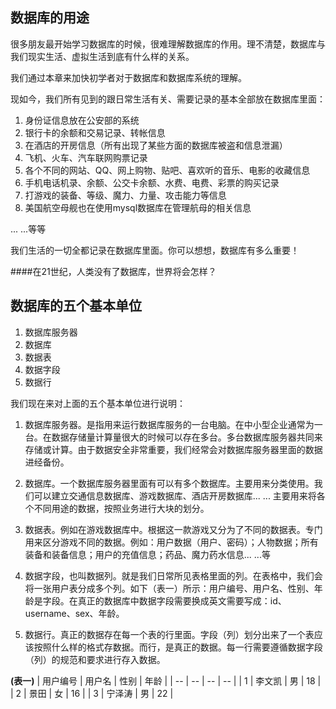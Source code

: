 



## 数据库的用途
很多朋友最开始学习数据库的时候，很难理解数据库的作用。理不清楚，数据库与我们现实生活、虚拟生活到底有什么样的关系。

我们通过本章来加快初学者对于数据库和数据库系统的理解。

现如今，我们所有见到的跟日常生活有关、需要记录的基本全部放在数据库里面：

1. 身份证信息放在公安部的系统
2. 银行卡的余额和交易记录、转帐信息
3. 在酒店的开房信息（所有出现了某些方面的数据库被盗和信息泄漏）
4. 飞机、火车、汽车联网购票记录
5. 各个不同的网站、QQ、网上购物、贴吧、喜欢听的音乐、电影的收藏信息
6. 手机电话机录、余额、公交卡余额、水费、电费、彩票的购买记录
7. 打游戏的装备、等级、魔力、力量、攻击能力等信息
8. 美国航空母舰也在使用mysql数据库在管理航母的相关信息

... ...等等

我们生活的一切全都记录在数据库里面。你可以想想，数据库有多么重要！




####在21世纪，人类没有了数据库，世界将会怎样？



## 数据库的五个基本单位

1. 数据库服务器
2. 数据库
3. 数据表
4. 数据字段
5. 数据行

我们现在来对上面的五个基本单位进行说明：


1. 数据库服务器。是指用来运行数据库服务的一台电脑。在中小型企业通常为一台。在数据存储量计算量很大的时候可以存在多台。多台数据库服务器共同来存储或计算。由于数据安全非常重要，我们经常会对数据库服务器里面的数据进经备份。
2. 数据库。一个数据库服务器里面有可以有多个数据库。主要用来分类使用。我们可以建立交通信息数据库、游戏数据库、酒店开房数据库... ... 主要用来将各个不同用途的数据，按照业务进行大块的划分。
3. 数据表。例如在游戏数据库中。根据这一款游戏又分为了不同的数据表。专门用来区分游戏不同的数据。例如：用户数据（用户、密码）；人物数据；所有装备和装备信息；用户的充值信息；药品、魔力药水信息... ...等
4. 数据字段，也叫数据列。就是我们日常所见表格里面的列。在表格中，我们会将一张用户表分成多个列。如下（表一）所示：用户编号、用户名、性别、年龄是字段。在真正的数据库中数据字段需要换成英文需要写成：id、username、sex、年龄。

5. 数据行。真正的数据存在每一个表的行里面。字段（列）划分出来了一个表应该按照什么样的格式存数据。而行，是真正的数据。每一行需要遵循数据字段（列）的规范和要求进行存入数据。

**(表一)**
|  用户编号  |  用户名  | 性别  |  年龄    |
| -- | -- | -- | -- |
|   1 | 李文凯   | 男    | 18   |
|   2 | 景田   | 女    | 16   |
|   3 | 宁泽涛   | 男    | 22   |